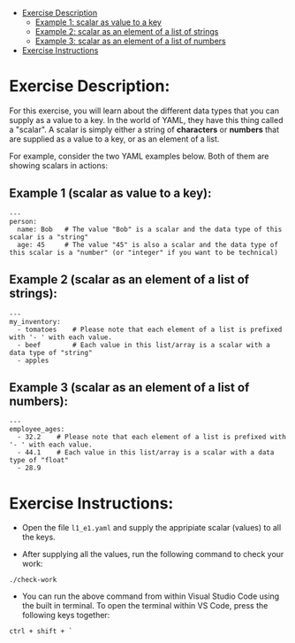 <!-- MarkdownTOC -->

  - [Exercise Description](#exercise-description)
    - [Example 1: scalar as value to a key](#example-1-scalar-as-value-to-a-key)
    - [Example 2: scalar as an element of a list of strings](#example-2-scalar-as-an-element-of-a-list-of-strings)
    - [Example 3: scalar as an element of a list of numbers](#example-3-scalar-as-an-element-of-a-list-of-numbers)
  - [Exercise Instructions](#exercise-instructions)

<!-- /MarkdownTOC -->
# Exercise Description:
For this exercise, you will learn about the different data types that you can supply as a value to a key. 
In the world of YAML, they have this thing called a "scalar". A scalar is simply either a string of **characters** or **numbers** that are supplied as a value to a key, or as an element of a list.

For example, consider the two YAML examples below. Both of them are showing scalars in actions:

## Example 1 (scalar as value to a key):
```
---
person:
  name: Bob   # The value "Bob" is a scalar and the data type of this scalar is a "string"
  age: 45     # The value "45" is also a scalar and the data type of this scalar is a "number" (or "integer" if you want to be technical)
```

## Example 2 (scalar as an element of a list of strings):
```
---
my_inventory:
  - tomatoes    # Please note that each element of a list is prefixed with '- ' with each value.
  - beef        # Each value in this list/array is a scalar with a data type of "string"
  - apples
```

## Example 3 (scalar as an element of a list of numbers):
```
---
employee_ages:
  - 32.2    # Please note that each element of a list is prefixed with '- ' with each value.
  - 44.1    # Each value in this list/array is a scalar with a data type of "float"
  - 28.9
```

# Exercise Instructions:

  - Open the file `l1_e1.yaml` and supply the appripiate scalar (values) to all the keys.

  - After supplying all the values, run the following command to check your work:

`./check-work`

  - You can run the above command from within Visual Studio Code using the built in terminal. To open the terminal within VS Code, press the following keys together:
  
``ctrl + shift + ` ``
